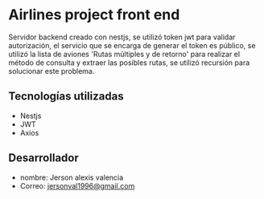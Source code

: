 # Airlines project front end


Servidor backend creado con nestjs, se utilizó token jwt para validar autorización, el servicio que se encarga de generar el token es público, se utilizó la lista de aviones 'Rutas múltiples y de retorno' para realizar el método de consulta y extraer las posibles rutas, se utilizó recursión para solucionar este problema.


## Tecnologías utilizadas


- Nestjs
- JWT
- Axios


## Desarrollador


- nombre: Jerson alexis valencia
- Correo: jersonval1996@gmail.com

